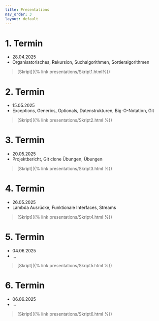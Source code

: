 ```yaml
---
title: Presentations
nav_order: 3
layout: default
---
```



# 1. Termin
* 28.04.2025
* Organisatorisches, Rekursion, Suchalgorithmen, Sortieralgorithmen

> [Skript]({% link presentations/Skript1.html%})

# 2. Termin
* 15.05.2025
* Exceptions, Generics, Optionals, Datenstrukturen, Big-O-Notation, Git

> [Skript]({% link presentations/Skript2.html %})


# 3. Termin
* 20.05.2025
* Projektbericht, Git clone Übungen, Übungen

> [Skript]({% link presentations/Skript3.html %})


# 4. Termin
* 26.05.2025
* Lambda Ausrücke, Funktionale Interfaces, Streams

> [Skript]({% link presentations/Skript4.html %})


# 5. Termin
* 04.06.2025
* ...

> [Skript]({% link presentations/Skript5.html %})


# 6. Termin
* 06.06.2025
* ...

> [Skript]({% link presentations/Skript6.html %})